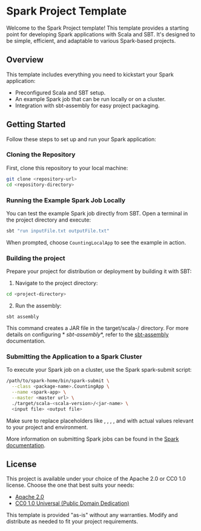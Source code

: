 # Spark Project Template

Welcome to the Spark Project template! This template provides a starting point for developing Spark applications
with Scala and SBT. It's designed to be simple, efficient, and adaptable to various Spark-based projects.

## Overview

This template includes everything you need to kickstart your Spark application:

- Preconfigured Scala and SBT setup.
- An example Spark job that can be run locally or on a cluster.
- Integration with sbt-assembly for easy project packaging.

## Getting Started

Follow these steps to set up and run your Spark application:

### Cloning the Repository

First, clone this repository to your local machine:

```bash
git clone <repository-url>
cd <repository-directory>
```

### Running the Example Spark Job Locally

You can test the example Spark job directly from SBT. Open a terminal in the project directory and execute:

```bash 
sbt "run inputFile.txt outputFile.txt"
```

When prompted, choose `CountingLocalApp` to see the example in action.

### Building the project

Prepare your project for distribution or deployment by building it with SBT:

1. Navigate to the project directory:

```bash
cd <project-directory>
```

2. Run the assembly:

```
sbt assembly
```

This command creates a JAR file in the target/scala-<scala-version>/ directory. For more details on configuring *
*sbt-assembly**, refer to the [sbt-assembly](https://github.com/sbt/sbt-assembly) documentation.

### Submitting the Application to a Spark Cluster

To execute your Spark job on a cluster, use the Spark spark-submit script:

```bash
/path/to/spark-home/bin/spark-submit \
  --class <package-name>.CountingApp \
  --name <spark-app> \
  --master <master url> \
  ./target/scala-<scala-version>/<jar-name> \
  <input file> <output file>
```

Make sure to replace placeholders like <package-name>, <master-url>, <jar-name>, <input-file>, and <output-file> with
actual values relevant to your project and environment.

More information on submitting Spark jobs can be found in
the [Spark documentation](https://spark.apache.org/docs/latest/submitting-applications.html).

## License

This project is available under your choice of the Apache 2.0 or CC0 1.0 license. Choose the one that best suits your
needs:

- [Apache 2.0](https://www.apache.org/licenses/LICENSE-2.0)
- [CC0 1.0 Universal (Public Domain Dedication)](https://creativecommons.org/publicdomain/zero/1.0/)

This template is provided "as-is" without any warranties. Modify and distribute as needed to fit your project
requirements.
